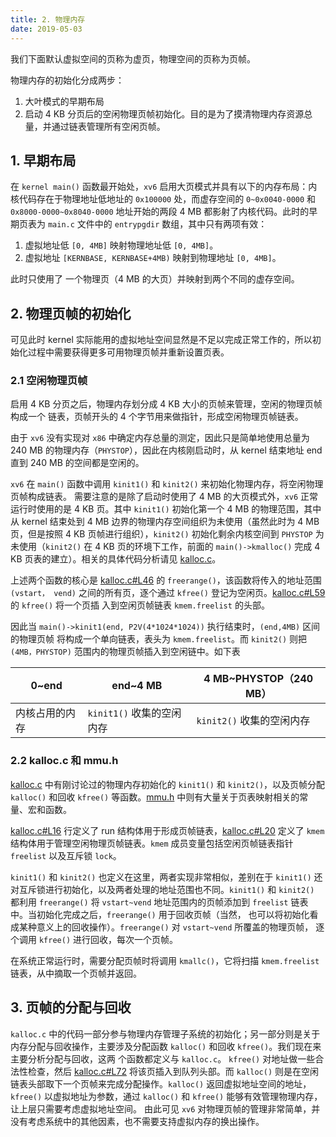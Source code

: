 ```yaml
---
title: 2. 物理内存
date: 2019-05-03
---
```


我们下面默认虚拟空间的页称为虚页，物理空间的页称为页帧。

物理内存的初始化分成两步：

1. 大叶模式的早期布局
2. 启动 4 KB 分页后的空闲物理页帧初始化。目的是为了摸清物理内存资源总量，并通过链表管理所有空闲页帧。 

## 1. 早期布局

在 `kernel main()` 函数最开始处，`xv6` 启用大页模式并具有以下的内存布局：内核代码存在于物理地址低地址的 `0x100000` 处，而虚存空间的 `0~0x0040-0000` 和 `0x8000-0000~0x8040-0000` 地址开始的两段 4 MB 都影射了内核代码。此时的早期页表为 `main.c` 文件中的 `entrypgdir` 数组，其中只有两项有效：

1. 虚拟地址低 `[0, 4MB]` 映射物理地址低 `[0, 4MB]`。
2. 虚拟地址 `[KERNBASE, KERNBASE+4MB)` 映射到物理地址 `[0, 4MB]`。

此时只使用了 一个物理页（4 MB 的大页）并映射到两个不同的虚存空间。 

## 2. 物理页帧的初始化

可见此时 kernel 实际能用的虚拟地址空间显然是不足以完成正常工作的，所以初始化过程中需要获得更多可用物理页帧并重新设置页表。

### 2.1 空闲物理页帧

启用 4 KB 分页之后，物理内存划分成 4 KB 大小的页帧来管理，空闲的物理页帧构成一个 链表，页帧开头的 4 个字节用来做指针，形成空闲物理页帧链表。 

由于 `xv6` 没有实现对 `x86` 中确定内存总量的测定，因此只是简单地使用总量为 240 MB 的物理内存（`PHYSTOP`），因此在内核刚启动时，从 kernel 结束地址 end 直到 240 MB 的空间都是空闲的。 

`xv6` 在 `main()` 函数中调用 `kinit1()` 和 `kinit2()` 来初始化物理内存，将空闲物理页帧构成链表。 需要注意的是除了启动时使用了 4 MB 的大页模式外，`xv6` 正常运行时使用的是 4 KB 页。其中 `kinit1()` 初始化第一个 4 MB 的物理范围，其中从 kernel 结束处到 4 MB 边界的物理内存空间组织为未使用（虽然此时为 4 MB 页，但是按照 4 KB 页帧进行组织），`kinit2()` 初始化剩余内核空间到 `PHYSTOP` 为未使用（`kinit2()` 在 4 KB 页的环境下工作，前面的 `main()->kmalloc()` 完成 4 KB 页表的建立）。相关的具体代码分析请见 [kalloc.c](https://github.com/professordeng/xv6-expansion/blob/master/kalloc.c)。 

上述两个函数的核心是 [kalloc.c#L46](https://github.com/professordeng/xv6-expansion/blob/master/kalloc.c#L46) 的 `freerange()`，该函数将传入的地址范围 `(vstart， vend)` 之间的所有页，逐个通过 `kfree()` 登记为空闲页。[kalloc.c#L59](https://github.com/professordeng/xv6-expansion/blob/master/kalloc.c#L59) 的 `kfree()` 将一个页插 入到空闲页帧链表 `kmem.freelist` 的头部。 

因此当 `main()->kinit1(end, P2V(4*1024*1024))` 执行结束时，`(end,4MB)` 区间的物理页帧 将构成一个单向链表，表头为 `kmem.freelist`。而 `kinit2()` 则把 `(4MB，PHYSTOP)` 范围内的物理页帧插入到空闲链中。如下表

| 0~end          | end~4 MB                  | 4 MB~PHYSTOP（240 MB）    |
| -------------- | ------------------------- | ------------------------- |
| 内核占用的内存 | `kinit1()` 收集的空闲内存 | `kinit2()` 收集的空闲内存 |

### 2.2 kalloc.c 和 mmu.h

[kalloc.c](https://github.com/professordeng/xv6-expansion/blob/master/kalloc.c) 中有刚讨论过的物理内存初始化的 `kinit1()` 和 `kinit2()`，以及页帧分配 `kalloc()` 和回收 `kfree()` 等函数。[mmu.h](https://github.com/professordeng/xv6-expansion/blob/master/mmu.h) 中则有大量关于页表映射相关的常量、宏和函数。

[kalloc.c#L16](https://github.com/professordeng/xv6-expansion/blob/master/kalloc.c#L16) 行定义了 run 结构体用于形成页帧链表，[kalloc.c#L20](https://github.com/professordeng/xv6-expansion/blob/master/kalloc.c#L20) 定义了 `kmem` 结构体用于管理空闲物理页帧链表。`kmem` 成员变量包括空闲页帧链表指针 `freelist` 以及互斥锁 `lock`。

`kinit1()` 和 `kinit2()` 也定义在这里，两者实现非常相似，差别在于 `kinit1()` 还对互斥锁进行初始化，以及两者处理的地址范围也不同。`kinit1()` 和 `kinit2()` 都利用 `freerange()` 将 `vstart~vend` 地址范围内的页帧添加到 `freelist` 链表中。当初始化完成之后，`freerange()` 用于回收页帧（当然， 也可以将初始化看成某种意义上的回收操作）。`freerange()` 对 `vstart~vend` 所覆盖的物理页帧， 逐个调用 `kfree()` 进行回收，每次一个页帧。

在系统正常运行时，需要分配页帧时将调用 `kmallc()`，它将扫描 `kmem.freelist` 链表，从中摘取一个页帧并返回。

## 3. 页帧的分配与回收

`kalloc.c` 中的代码一部分参与物理内存管理子系统的初始化；另一部分则是关于内存分配与回收操作，主要涉及分配函数 `kalloc()` 和回收 `kfree()`。我们现在来主要分析分配与回收，这两 个函数都定义与 `kalloc.c`。 `kfree()` 对地址做一些合法性检查，然后 [kalloc.c#L72](https://github.com/professordeng/xv6-expansion/blob/master/kalloc.c#L72) 将该页插入到队列头部。而 `kalloc()` 则是在空闲链表头部取下一个页帧来完成分配操作。`kalloc()` 返回虚拟地址空间的地址，`kfree()` 以虚拟地址为参数，通过 `kalloc()` 和 `kfree()` 能够有效管理物理内存，让上层只需要考虑虚拟地址空间。 由此可见 `xv6` 对物理页帧的管理非常简单，并没有考虑系统中的其他因素，也不需要支持虚拟内存的换出操作。 

